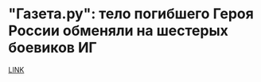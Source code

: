 # "Газета.ру": тело погибшего Героя России обменяли на шестерых боевиков ИГ



[LINK](https://varlamov.ru/2130825.html)